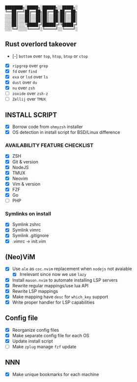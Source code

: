 
    ████████╗░█████╗░██████╗░░█████╗░
    ╚══██╔══╝██╔══██╗██╔══██╗██╔══██╗
    ░░░██║░░░██║░░██║██║░░██║██║░░██║
    ░░░██║░░░██║░░██║██║░░██║██║░░██║
    ░░░██║░░░╚█████╔╝██████╔╝╚█████╔╝
    ░░░╚═╝░░░░╚════╝░╚═════╝░░╚════╝░

## Rust overlord takeover
- [-] `bottom` over `top`, `htop`, `btop` or `ctop`
- [x] `ripgrep` over `grep`
- [x] `fd` over `find`
- [x] `exa` or `lsd` over `ls`
- [x] `dust` over `du`
- [x] `nu` over `zsh`
- [ ] `zoxide` over `zsh-z`
- [ ] `Zellij` over `TMUX`

## INSTALL SCRIPT
- [x] Borrow code from `ohmyzsh` installer
- [x] OS detection in install script for BSD/Linux difference

### AVAILABILITY FEATURE CHECKLIST
- [x] ZSH
- [x] Git & version
- [x] NodeJS
- [x] TMUX
- [x] Neovim
- [x] Vim & version
- [x] FZF
- [x] Go
- [ ] PHP

### Symlinks on install
- [x] Symlink zshrc
- [x] Symlink vimrc
- [x] Symlink .gitignore
- [x] .vimrc -> init.vim

## (Neo)ViM
- [x] Use `ale` as `coc.nvim` replacement when `nodejs` not avaiable
  - [x] Irrelevant since now we use `lazy`
- [x] Install `mason.nvim` to automate installing LSP servers
- [x] Rewrite regular mappings/use lua API
- [x] Rewrite LSP mappings
- [x] Make mapping have `desc` for `which_key` support
- [x] Write proper handler for LSP capabilities

## Config file
- [x] Reorganize config files
- [x] Make separate config file for each OS
- [x] Update install script
- [ ] Make `zplug` manage `fzf` update

## NNN
- [x] Make unique bookmarks for each machine
